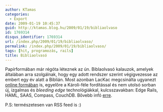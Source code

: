 ```yaml
---
author: KTamas
categories:
  - Export
date: 2009-01-19 10:45:37
guid: http://ktamas.blog.hu/2009/01/19/bibliaolvaso
id: 1769314
disqus_identifier: 1769314
url: /index.php/2009/01/19/bibliaolvaso/
permalink: /index.php/2009/01/19/bibliaolvaso/
tags: [hit, programozás, rails]
title: Bibliaolvasó
---
```


Papírformában már régóta léteznek az ún. Biblaolvasó kalauzok, amelyek általában arra szolgálnak, hogy egy adott rendszer szerint végigvezesse az embert egy év alatt a Biblián. Most azonban LacKac megcsinálta ugyanezt [online formában](http://bibliaolvaso.hu) is, egyelőre a Károli-féle fordítással és nem utolsó sorban új, izgalmas és _bleeding edge_ technológiákkal, kulcsszavakban: Edge Rails, HAML, SAAS, Compass, CouchDB. Bővebb infó [erre](http://lackac.hu/2009/01/19/bibliaolvaso). 

P.S: természetesen van RSS feed is :)
